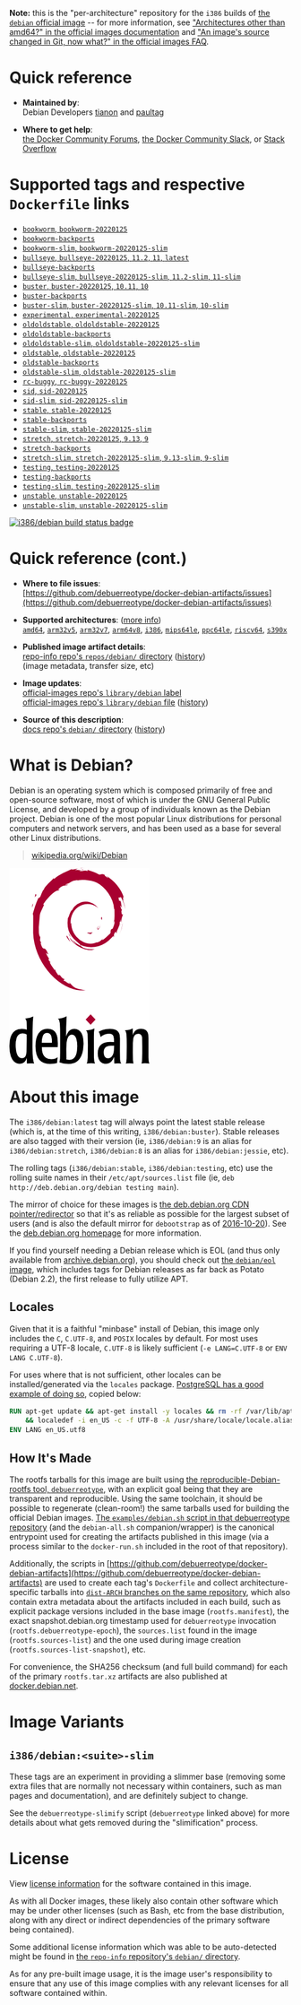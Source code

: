 <!--

********************************************************************************

WARNING:

    DO NOT EDIT "debian/README.md"

    IT IS AUTO-GENERATED

    (from the other files in "debian/" combined with a set of templates)

********************************************************************************

-->

**Note:** this is the "per-architecture" repository for the `i386` builds of [the `debian` official image](https://hub.docker.com/_/debian) -- for more information, see ["Architectures other than amd64?" in the official images documentation](https://github.com/docker-library/official-images#architectures-other-than-amd64) and ["An image's source changed in Git, now what?" in the official images FAQ](https://github.com/docker-library/faq#an-images-source-changed-in-git-now-what).

# Quick reference

-	**Maintained by**:  
	Debian Developers [tianon](https://qa.debian.org/developer.php?login=tianon) and [paultag](https://qa.debian.org/developer.php?login=paultag)

-	**Where to get help**:  
	[the Docker Community Forums](https://forums.docker.com/), [the Docker Community Slack](https://dockr.ly/slack), or [Stack Overflow](https://stackoverflow.com/search?tab=newest&q=docker)

# Supported tags and respective `Dockerfile` links

-	[`bookworm`, `bookworm-20220125`](https://github.com/debuerreotype/docker-debian-artifacts/blob/797149c61b1fc00476abdffaaf2967d780efeaa0/bookworm/Dockerfile)
-	[`bookworm-backports`](https://github.com/debuerreotype/docker-debian-artifacts/blob/797149c61b1fc00476abdffaaf2967d780efeaa0/bookworm/backports/Dockerfile)
-	[`bookworm-slim`, `bookworm-20220125-slim`](https://github.com/debuerreotype/docker-debian-artifacts/blob/797149c61b1fc00476abdffaaf2967d780efeaa0/bookworm/slim/Dockerfile)
-	[`bullseye`, `bullseye-20220125`, `11.2`, `11`, `latest`](https://github.com/debuerreotype/docker-debian-artifacts/blob/797149c61b1fc00476abdffaaf2967d780efeaa0/bullseye/Dockerfile)
-	[`bullseye-backports`](https://github.com/debuerreotype/docker-debian-artifacts/blob/797149c61b1fc00476abdffaaf2967d780efeaa0/bullseye/backports/Dockerfile)
-	[`bullseye-slim`, `bullseye-20220125-slim`, `11.2-slim`, `11-slim`](https://github.com/debuerreotype/docker-debian-artifacts/blob/797149c61b1fc00476abdffaaf2967d780efeaa0/bullseye/slim/Dockerfile)
-	[`buster`, `buster-20220125`, `10.11`, `10`](https://github.com/debuerreotype/docker-debian-artifacts/blob/797149c61b1fc00476abdffaaf2967d780efeaa0/buster/Dockerfile)
-	[`buster-backports`](https://github.com/debuerreotype/docker-debian-artifacts/blob/797149c61b1fc00476abdffaaf2967d780efeaa0/buster/backports/Dockerfile)
-	[`buster-slim`, `buster-20220125-slim`, `10.11-slim`, `10-slim`](https://github.com/debuerreotype/docker-debian-artifacts/blob/797149c61b1fc00476abdffaaf2967d780efeaa0/buster/slim/Dockerfile)
-	[`experimental`, `experimental-20220125`](https://github.com/debuerreotype/docker-debian-artifacts/blob/797149c61b1fc00476abdffaaf2967d780efeaa0/experimental/Dockerfile)
-	[`oldoldstable`, `oldoldstable-20220125`](https://github.com/debuerreotype/docker-debian-artifacts/blob/797149c61b1fc00476abdffaaf2967d780efeaa0/oldoldstable/Dockerfile)
-	[`oldoldstable-backports`](https://github.com/debuerreotype/docker-debian-artifacts/blob/797149c61b1fc00476abdffaaf2967d780efeaa0/oldoldstable/backports/Dockerfile)
-	[`oldoldstable-slim`, `oldoldstable-20220125-slim`](https://github.com/debuerreotype/docker-debian-artifacts/blob/797149c61b1fc00476abdffaaf2967d780efeaa0/oldoldstable/slim/Dockerfile)
-	[`oldstable`, `oldstable-20220125`](https://github.com/debuerreotype/docker-debian-artifacts/blob/797149c61b1fc00476abdffaaf2967d780efeaa0/oldstable/Dockerfile)
-	[`oldstable-backports`](https://github.com/debuerreotype/docker-debian-artifacts/blob/797149c61b1fc00476abdffaaf2967d780efeaa0/oldstable/backports/Dockerfile)
-	[`oldstable-slim`, `oldstable-20220125-slim`](https://github.com/debuerreotype/docker-debian-artifacts/blob/797149c61b1fc00476abdffaaf2967d780efeaa0/oldstable/slim/Dockerfile)
-	[`rc-buggy`, `rc-buggy-20220125`](https://github.com/debuerreotype/docker-debian-artifacts/blob/797149c61b1fc00476abdffaaf2967d780efeaa0/rc-buggy/Dockerfile)
-	[`sid`, `sid-20220125`](https://github.com/debuerreotype/docker-debian-artifacts/blob/797149c61b1fc00476abdffaaf2967d780efeaa0/sid/Dockerfile)
-	[`sid-slim`, `sid-20220125-slim`](https://github.com/debuerreotype/docker-debian-artifacts/blob/797149c61b1fc00476abdffaaf2967d780efeaa0/sid/slim/Dockerfile)
-	[`stable`, `stable-20220125`](https://github.com/debuerreotype/docker-debian-artifacts/blob/797149c61b1fc00476abdffaaf2967d780efeaa0/stable/Dockerfile)
-	[`stable-backports`](https://github.com/debuerreotype/docker-debian-artifacts/blob/797149c61b1fc00476abdffaaf2967d780efeaa0/stable/backports/Dockerfile)
-	[`stable-slim`, `stable-20220125-slim`](https://github.com/debuerreotype/docker-debian-artifacts/blob/797149c61b1fc00476abdffaaf2967d780efeaa0/stable/slim/Dockerfile)
-	[`stretch`, `stretch-20220125`, `9.13`, `9`](https://github.com/debuerreotype/docker-debian-artifacts/blob/797149c61b1fc00476abdffaaf2967d780efeaa0/stretch/Dockerfile)
-	[`stretch-backports`](https://github.com/debuerreotype/docker-debian-artifacts/blob/797149c61b1fc00476abdffaaf2967d780efeaa0/stretch/backports/Dockerfile)
-	[`stretch-slim`, `stretch-20220125-slim`, `9.13-slim`, `9-slim`](https://github.com/debuerreotype/docker-debian-artifacts/blob/797149c61b1fc00476abdffaaf2967d780efeaa0/stretch/slim/Dockerfile)
-	[`testing`, `testing-20220125`](https://github.com/debuerreotype/docker-debian-artifacts/blob/797149c61b1fc00476abdffaaf2967d780efeaa0/testing/Dockerfile)
-	[`testing-backports`](https://github.com/debuerreotype/docker-debian-artifacts/blob/797149c61b1fc00476abdffaaf2967d780efeaa0/testing/backports/Dockerfile)
-	[`testing-slim`, `testing-20220125-slim`](https://github.com/debuerreotype/docker-debian-artifacts/blob/797149c61b1fc00476abdffaaf2967d780efeaa0/testing/slim/Dockerfile)
-	[`unstable`, `unstable-20220125`](https://github.com/debuerreotype/docker-debian-artifacts/blob/797149c61b1fc00476abdffaaf2967d780efeaa0/unstable/Dockerfile)
-	[`unstable-slim`, `unstable-20220125-slim`](https://github.com/debuerreotype/docker-debian-artifacts/blob/797149c61b1fc00476abdffaaf2967d780efeaa0/unstable/slim/Dockerfile)

[![i386/debian build status badge](https://img.shields.io/jenkins/s/https/doi-janky.infosiftr.net/job/multiarch/job/i386/job/debian.svg?label=i386/debian%20%20build%20job)](https://doi-janky.infosiftr.net/job/multiarch/job/i386/job/debian/)

# Quick reference (cont.)

-	**Where to file issues**:  
	[https://github.com/debuerreotype/docker-debian-artifacts/issues](https://github.com/debuerreotype/docker-debian-artifacts/issues)

-	**Supported architectures**: ([more info](https://github.com/docker-library/official-images#architectures-other-than-amd64))  
	[`amd64`](https://hub.docker.com/r/amd64/debian/), [`arm32v5`](https://hub.docker.com/r/arm32v5/debian/), [`arm32v7`](https://hub.docker.com/r/arm32v7/debian/), [`arm64v8`](https://hub.docker.com/r/arm64v8/debian/), [`i386`](https://hub.docker.com/r/i386/debian/), [`mips64le`](https://hub.docker.com/r/mips64le/debian/), [`ppc64le`](https://hub.docker.com/r/ppc64le/debian/), [`riscv64`](https://hub.docker.com/r/riscv64/debian/), [`s390x`](https://hub.docker.com/r/s390x/debian/)

-	**Published image artifact details**:  
	[repo-info repo's `repos/debian/` directory](https://github.com/docker-library/repo-info/blob/master/repos/debian) ([history](https://github.com/docker-library/repo-info/commits/master/repos/debian))  
	(image metadata, transfer size, etc)

-	**Image updates**:  
	[official-images repo's `library/debian` label](https://github.com/docker-library/official-images/issues?q=label%3Alibrary%2Fdebian)  
	[official-images repo's `library/debian` file](https://github.com/docker-library/official-images/blob/master/library/debian) ([history](https://github.com/docker-library/official-images/commits/master/library/debian))

-	**Source of this description**:  
	[docs repo's `debian/` directory](https://github.com/docker-library/docs/tree/master/debian) ([history](https://github.com/docker-library/docs/commits/master/debian))

# What is Debian?

Debian is an operating system which is composed primarily of free and open-source software, most of which is under the GNU General Public License, and developed by a group of individuals known as the Debian project. Debian is one of the most popular Linux distributions for personal computers and network servers, and has been used as a base for several other Linux distributions.

> [wikipedia.org/wiki/Debian](https://en.wikipedia.org/wiki/Debian)

![logo](https://raw.githubusercontent.com/docker-library/docs/b449be7df57e9ed9086bb5821bfb5d6cdc5d67a4/debian/logo.png)

# About this image

The `i386/debian:latest` tag will always point the latest stable release (which is, at the time of this writing, `i386/debian:buster`). Stable releases are also tagged with their version (ie, `i386/debian:9` is an alias for `i386/debian:stretch`, `i386/debian:8` is an alias for `i386/debian:jessie`, etc).

The rolling tags (`i386/debian:stable`, `i386/debian:testing`, etc) use the rolling suite names in their `/etc/apt/sources.list` file (ie, `deb http://deb.debian.org/debian testing main`).

The mirror of choice for these images is [the deb.debian.org CDN pointer/redirector](https://deb.debian.org) so that it's as reliable as possible for the largest subset of users (and is also the default mirror for `debootstrap` as of [2016-10-20](https://anonscm.debian.org/cgit/d-i/debootstrap.git/commit/?id=9e8bc60ad1ccf3a25ce7890526b70059f3e770de)). See the [deb.debian.org homepage](https://deb.debian.org) for more information.

If you find yourself needing a Debian release which is EOL (and thus only available from [archive.debian.org](http://archive.debian.org)), you should check out [the `debian/eol` image](https://hub.docker.com/r/debian/eol/), which includes tags for Debian releases as far back as Potato (Debian 2.2), the first release to fully utilize APT.

## Locales

Given that it is a faithful "minbase" install of Debian, this image only includes the `C`, `C.UTF-8`, and `POSIX` locales by default. For most uses requiring a UTF-8 locale, `C.UTF-8` is likely sufficient (`-e LANG=C.UTF-8` or `ENV LANG C.UTF-8`).

For uses where that is not sufficient, other locales can be installed/generated via the `locales` package. [PostgreSQL has a good example of doing so](https://github.com/docker-library/postgres/blob/69bc540ecfffecce72d49fa7e4a46680350037f9/9.6/Dockerfile#L21-L24), copied below:

```dockerfile
RUN apt-get update && apt-get install -y locales && rm -rf /var/lib/apt/lists/* \
	&& localedef -i en_US -c -f UTF-8 -A /usr/share/locale/locale.alias en_US.UTF-8
ENV LANG en_US.utf8
```

## How It's Made

The rootfs tarballs for this image are built using [the reproducible-Debian-rootfs tool, `debuerreotype`](https://github.com/debuerreotype/debuerreotype), with an explicit goal being that they are transparent and reproducible. Using the same toolchain, it should be possible to regenerate (clean-room!) the same tarballs used for building the official Debian images. [The `examples/debian.sh` script in that debuerreotype repository](https://github.com/debuerreotype/debuerreotype/blob/master/examples/debian.sh) (and the `debian-all.sh` companion/wrapper) is the canonical entrypoint used for creating the artifacts published in this image (via a process similar to the `docker-run.sh` included in the root of that repository).

Additionally, the scripts in [https://github.com/debuerreotype/docker-debian-artifacts](https://github.com/debuerreotype/docker-debian-artifacts) are used to create each tag's `Dockerfile` and collect architecture-specific tarballs into [`dist-ARCH` branches on the same repository](https://github.com/debuerreotype/docker-debian-artifacts/branches), which also contain extra metadata about the artifacts included in each build, such as explicit package versions included in the base image (`rootfs.manifest`), the exact snapshot.debian.org timestamp used for `debuerreotype` invocation (`rootfs.debuerreotype-epoch`), the `sources.list` found in the image (`rootfs.sources-list`) and the one used during image creation (`rootfs.sources-list-snapshot`), etc.

For convenience, the SHA256 checksum (and full build command) for each of the primary `rootfs.tar.xz` artifacts are also published at [docker.debian.net](https://docker.debian.net/).

# Image Variants

## `i386/debian:<suite>-slim`

These tags are an experiment in providing a slimmer base (removing some extra files that are normally not necessary within containers, such as man pages and documentation), and are definitely subject to change.

See the `debuerreotype-slimify` script (`debuerreotype` linked above) for more details about what gets removed during the "slimification" process.

# License

View [license information](https://www.debian.org/social_contract#guidelines) for the software contained in this image.

As with all Docker images, these likely also contain other software which may be under other licenses (such as Bash, etc from the base distribution, along with any direct or indirect dependencies of the primary software being contained).

Some additional license information which was able to be auto-detected might be found in [the `repo-info` repository's `debian/` directory](https://github.com/docker-library/repo-info/tree/master/repos/debian).

As for any pre-built image usage, it is the image user's responsibility to ensure that any use of this image complies with any relevant licenses for all software contained within.
